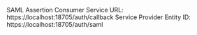 
SAML Assertion Consumer Service URL: https://localhost:18705/auth/callback
Service Provider Entity ID: https://localhost:18705/auth/saml
